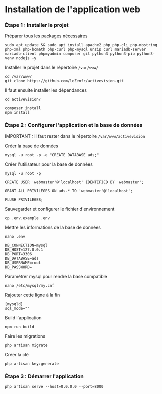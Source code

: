 # Installation de l'application web

### Étape 1 : Installer le projet

Préparer tous les packages nécessaires
```
sudo apt update && sudo apt install apache2 php php-cli php-mbstring php-xml php-bcmath php-curl php-mysql unzip curl mariadb-server mariadb-client phpmyadmin composer git python3 python3-pip python3-venv nodejs -y
```
Installer le projet dans le répertoire `/var/www/`
```
cd /var/www/
git clone https://github.com/leZenfr/activevision.git
```
Il faut ensuite installer les dépendances 
```
cd activevision/

composer install
npm install
```
### Étape 2 : Configurer l'application et la base de données

IMPORTANT : Il faut rester dans le répertoire `/var/www/activevision`

Créer la base de données
```
mysql -u root -p -e "CREATE DATABASE ads;"
```

Créer l'utilisateur pour la base de données
```
mysql -u root -p

CREATE USER 'webmaster'@'localhost' IDENTIFIED BY 'webmaster';

GRANT ALL PRIVILEGES ON ads.* TO 'webmaster'@'localhost';

FLUSH PRIVILEGES;
```

Sauvegarder et configurer le fichier d'environnement
```
cp .env.example .env
```
Mettre les informations de la base de données
```
nano .env

DB_CONNECTION=mysql
DB_HOST=127.0.0.1
DB_PORT=3306
DB_DATABASE=ads
DB_USERNAME=root
DB_PASSWORD=
```

Paramétrer mysql pour rendre la base compatible
```
nano /etc/mysql/my.cnf
```

Rajouter cette ligne à la fin
```
[mysqld]
sql_mode=""
```

Build l'application
```
npm run build
```

Faire les migrations
```
php artisan migrate
```

Créer la clé 
```
php artisan key:generate
```

### Étape 3 : Démarrer l'application 
```
php artisan serve --host=0.0.0.0 --port=8000
```
